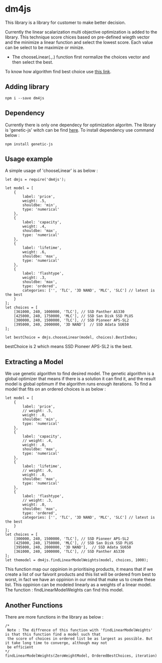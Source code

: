 # dm4js

This library is a library for customer to make better decision.

Currently the linear scalarization multi objective optimization is added to the library. This technique score chices based on pre-defined wiegth vector and the minimize a linear function and select the lowest score. Each value can be select to be maximize or minize.

* The chooseLinear(.,.) function first normalize the choices vector and then select the best.

To know how algorithm find best choice use [this link](https://en.wikipedia.org/wiki/Multi-objective_optimization#Scalarizing).

## Adding library
```
npm i --save dm4js
```
## Dependency
Currently there is only one dependecy for optimization algoritm. The library is 'genetic-js' witch can be find [here](https://github.com/subprotocol/genetic-js).
To install dependency use command below :
```
npm install genetic-js
```


## Usage example
A simple usage of 'chooseLinear' is as below :

```
let dmjs = require('dm4js');

let model = [
    {
        label: 'price',
        weight: .5,
        shouldbe: 'min',
        type: 'numerical'
    },
    {
        label: 'capacity',
        weight: .4,
        shouldbe: 'max',
        type: 'numerical'
    },
    {
        label: 'lifetime',
        weight: .6,
        shouldbe: 'max',
        type: 'numerical'
    },
    {
        label: 'flashtype',
        weight: .3,
        shouldbe: 'max',
        type: 'ordered',
        categories: ['', 'TLC', '3D NAND', 'MLC', 'SLC'] // latest is the best
    }
];
let choices = [
    [361000, 240, 1000000, 'TLC'], // SSD Panther AS330
    [425000, 240, 1750000, 'MLC'], // SSD San Disk SSD PLUS
    [300000, 240, 1500000, 'TLC'], // SSD Pioneer APS-SL2
    [395000, 240, 2000000, '3D NAND']  // SSD Adata SU650
];

let bestChoice = dmjs.chooseLinear(model, choices).BestIndex;
```
bestChoice is 2 which means SSD Pioneer APS-SL2 is the best.

## Extracting a Model
We use genetic algorithm to find desired model. The genetic algorithm is a global optimizer that means if there is a solution it can find it, and the result model is global optimum if the algorithm runs enough iterations.
To find a model that fits on an ordered choices is as below :
```
let model = [
    {
        label: 'price',
        // weight: .5,
        weight: .0,
        shouldbe: 'min',
        type: 'numerical'
    },
    {
        label: 'capacity',
        // weight: .4,
        weight: .0,
        shouldbe: 'max',
        type: 'numerical'
    },
    {
        label: 'lifetime',
        // weight: .6,
        weight: .0,
        shouldbe: 'max',
        type: 'numerical'
    },
    {
        label: 'flashtype',
        // weight: .3,
        weight: .0,
        shouldbe: 'max',
        type: 'ordered',
        categories: ['', 'TLC', '3D NAND', 'MLC', 'SLC'] // latest is the best
    }
];
let choices = [
    [300000, 240, 1500000, 'TLC'], // SSD Pioneer APS-SL2
    [425000, 240, 1750000, 'MLC'], // SSD San Disk SSD PLUS
    [395000, 240, 2000000, '3D NAND'],  // SSD Adata SU650
    [361000, 240, 1000000, 'TLC'], // SSD Panther AS330
];
let themodel = dm4js.findLinearModelWeights(model, choices, 1000);
```
This function map our oppinion in prioritising products, it means that if we create a list of our faivorit products and this list will be ordered from best to worst, in fact we have an oppinion in our mind that make us to create these list. This oppinion can be modeled linearly as a weights of a linear model. The function : findLinearModelWeights can find this model.

## Another Functions
There are more functions in the library as below :

```
/*
 Note : The diffrence of this function with 'findLinearModelWeights' is that this function find a model such that
 the score of choices in ordered list be as largest as possible. But it take long time to converge, although may not
 be efficient
*/
findLinearModelWeights(ZeroWeightModel, OrderedBestChoices, iteration)
```